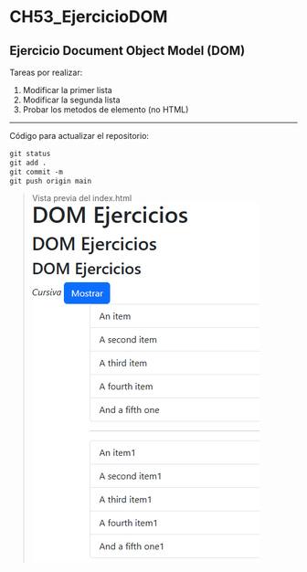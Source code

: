 # CH53_EjercicioDOM
## Ejercicio Document Object Model (DOM)

Tareas por realizar:

1. Modificar la primer lista
2. Modificar la segunda lista
3. Probar los metodos de elemento (no HTML)

---

Código para actualizar el repositorio:
```
git status
git add .
git commit -m
git push origin main
```
>Vista previa del index.html
![Index](https://raw.githubusercontent.com/AriFragoso/CH53_EjercicioDOM/refs/heads/main/index.png)
